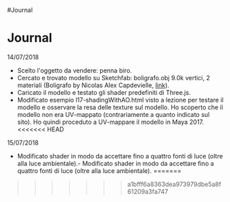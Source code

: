 #Journal
# Journal

14/07/2018
- Scelto l'oggetto da vendere: penna biro.
- Cercato e trovato modello su Sketchfab: boligrafo.obj 9.0k vertici, 2 materiali
(Boligrafo by Nicolas Alex Capdevielle, [link](https://sketchfab.com/models/25fb4c1e876e4c869249598a04ba0f48)).
- Caricato il modello e testato gli shader predefiniti di Three.js.
- Modificato esempio l17-shadingWithAO.html visto a lezione per testare il modello e osservare la resa delle texture sul modello. Ho scoperto che il modello non era UV-mappato (contrariamente a quanto indicato sul sito). Ho quindi proceduto a UV-mappare il modello in Maya 2017.
<<<<<<< HEAD

15/07/2018
- Modificato shader in modo da accettare fino a quattro fonti di luce (oltre alla luce ambientale).- Modificato shader in modo da accettare fino a quattro fonti di luce (oltre alla luce ambientale).
=======
>>>>>>> a1bfff6a8363dea973979dbe5a8f61209a3fa747
